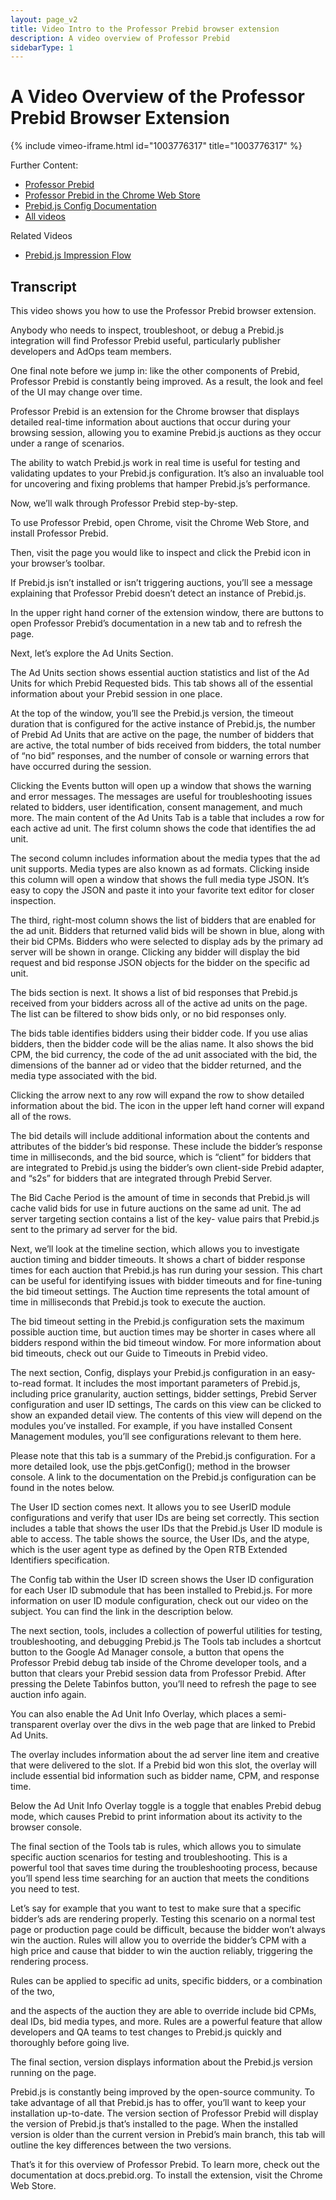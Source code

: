 ```yaml
---
layout: page_v2
title: Video Intro to the Professor Prebid browser extension
description: A video overview of Professor Prebid
sidebarType: 1
---
```


# A Video Overview of the Professor Prebid Browser Extension

{% include vimeo-iframe.html id="1003776317" title="1003776317" %}

Further Content:

- [Professor Prebid](/tools/professor-prebid.html)
- [Professor Prebid in the Chrome Web Store](https://chromewebstore.google.com/detail/professor-prebid/kdnllijdimhbledmfdbljampcdphcbdc)
- [Prebid.js Config Documentation](/dev-docs/publisher-api-reference/setConfig.html)
- [All videos](/overview/all-videos.html)

Related Videos

- [Prebid.js Impression Flow](/prebid/prebidjs-flow-video.html)

## Transcript

This video shows you how to use the Professor Prebid browser extension.

Anybody who needs to inspect, troubleshoot, or debug a Prebid.js integration will find Professor Prebid useful, particularly publisher developers and AdOps team members.

One final note before we jump in: like the other components of Prebid, Professor Prebid is constantly being improved. As a result, the look and feel of the UI may change over time.

Professor Prebid is an extension for the Chrome browser that displays detailed real-time information about auctions that occur during your browsing session, allowing you to examine Prebid.js auctions as they occur under a range of scenarios.

The ability to watch Prebid.js work in real time is useful for testing and validating updates to your Prebid.js configuration. It’s also an invaluable tool for uncovering and fixing problems that hamper Prebid.js’s performance.

Now, we’ll walk through Professor Prebid step-by-step.

To use Professor Prebid, open Chrome, visit the Chrome Web Store, and install Professor Prebid.

Then, visit the page you would like to inspect and click the Prebid icon in your browser’s toolbar.

If Prebid.js isn’t installed or isn’t triggering auctions, you’ll see a message explaining that Professor Prebid doesn’t detect an instance of Prebid.js.

In the upper right hand corner of the extension window, there are buttons to open Professor Prebid’s documentation in a new tab and to refresh the page.

Next, let’s explore the Ad Units Section.

The Ad Units section shows essential auction statistics and list of the Ad Units for which Prebid Requested bids. This tab shows all of the essential information about your Prebid session in one place.

At the top of the window, you’ll see the Prebid.js version, the timeout duration that is configured for the active instance of Prebid.js, the number of Prebid Ad Units that are active on the page, the number of bidders that are active, the total number of bids received from bidders, the total number of “no bid” responses, and the number of console or warning errors that have occurred during the session.

Clicking the Events button will open up a window that shows the warning and error messages. The messages are useful for troubleshooting issues related to bidders, user identification, consent management, and much more. The main content of the Ad Units Tab is a table that includes a row for each active ad unit. The first column shows the code that identifies the ad unit.

The second column includes information about the media types that the ad unit supports. Media types are also known as ad formats. Clicking inside this column will open a window that shows the full media type JSON. It’s easy to copy the JSON and paste it into your favorite text editor for closer inspection.

The third, right-most column shows the list of bidders that are enabled for the ad unit. Bidders that returned valid bids will be shown in blue, along with their bid CPMs. Bidders who were selected to display ads by the primary ad server will be shown in orange. Clicking any bidder will display the bid request and bid response JSON objects for the bidder on the specific ad unit.

The bids section is next. It shows a list of bid responses that Prebid.js received from your bidders across all of the active ad units on the page. The list can be filtered to show bids only, or no bid responses only.

The bids table identifies bidders using their bidder code. If you use alias bidders, then the bidder code will be the alias name. It also shows the bid CPM, the bid currency, the code of the ad unit associated with the bid, the dimensions of the banner ad or video that the bidder returned, and the media type associated with the bid.

Clicking the arrow next to any row will expand the row to show detailed information about the bid. The icon in the upper left hand corner will expand all of the rows.

The bid details will include additional information about the contents and attributes of the bidder’s bid response. These include the bidder’s response time in milliseconds, and the bid source, which is “client” for bidders that are integrated to Prebid.js using the bidder’s own client-side Prebid adapter, and “s2s” for bidders that are integrated through Prebid Server.

The Bid Cache Period is the amount of time in seconds that Prebid.js will cache valid bids for use in future auctions on the same ad unit. The ad server targeting section contains a list of the key- value pairs that Prebid.js sent to the primary ad server for the bid.

Next, we’ll look at the timeline section, which allows you to investigate auction timing and bidder timeouts. It shows a chart of bidder response times for each auction that Prebid.js has run during your session. This chart can be useful for identifying issues with bidder timeouts and for fine-tuning the bid timeout settings. The Auction time represents the total amount of time in milliseconds that Prebid.js took to execute the auction.

The bid timeout setting in the Prebid.js configuration sets the maximum possible auction time, but auction times may be shorter in cases where all bidders respond within the bid timeout window. For more information about bid timeouts, check out our Guide to Timeouts in Prebid video.

The next section, Config, displays your Prebid.js configuration in an easy-to-read format.	It includes the most important parameters of Prebid.js, including price granularity, auction settings, bidder settings, Prebid Server configuration and user ID settings, The cards on this view can be clicked to show an expanded detail view. The contents of this view will depend on the modules you’ve installed. For example, if you have installed Consent Management modules, you’ll see configurations relevant to them here.

Please note that this tab is a summary of the Prebid.js configuration. For a more detailed look, use the pbjs.getConfig(); method in the browser console. A link to the documentation on the Prebid.js configuration can be found in the notes below.

The User ID section comes next. It allows you to see UserID module configurations and verify that user IDs are being set correctly. This section includes a table that shows the user IDs that the Prebid.js User ID module is able to access. The table shows the source, the User IDs, and the atype, which is the user agent type as defined by the Open RTB Extended Identifiers specification.

The Config tab within the User ID screen shows the User ID configuration for each User ID submodule that has been installed to Prebid.js. For more information on user ID module configuration, check out our video on the subject. You can find the link in the description below.

The next section, tools, includes a collection of powerful utilities for testing, troubleshooting, and debugging Prebid.js The Tools tab includes a shortcut button to the Google Ad Manager console, a button that opens the Professor Prebid debug tab inside of the Chrome developer tools, and a button that clears your Prebid session data from Professor Prebid. After pressing the Delete Tabinfos button, you’ll need to refresh the page to see auction info again.

You can also enable the Ad Unit Info Overlay, which places a semi-transparent overlay over the divs in the web page that are linked to Prebid Ad Units.

The overlay includes information about the ad server line item and creative that were delivered to the slot. If a Prebid bid won this slot, the overlay will include essential bid information such as bidder name, CPM, and response time.

Below the Ad Unit Info Overlay toggle is a toggle that enables Prebid debug mode, which causes Prebid to print information about its activity to the browser console.

The final section of the Tools tab is rules, which allows you to simulate specific auction scenarios for testing and troubleshooting. This is a powerful tool that saves time during the troubleshooting process, because you’ll spend less time searching for an auction that meets the conditions you need to test.

Let’s say for example that you want to test to make sure that a specific bidder’s ads are rendering properly. Testing this scenario on a normal test page or production page could be difficult, because the bidder won’t always win the auction. Rules will allow you to override the bidder’s CPM with a high price and cause that bidder to win the auction reliably, triggering the rendering process.

Rules can be applied to specific ad units, specific bidders, or a combination of the two,

and the aspects of the auction they are able to override include bid CPMs, deal IDs, bid media types, and more. Rules are a powerful feature that allow developers and QA teams to test changes to Prebid.js quickly and thoroughly before going live.

The final section, version displays information about the Prebid.js version running on the page.

Prebid.js is constantly being improved by the open-source community. To take advantage of all that Prebid.js has to offer, you’ll want to keep your installation up-to-date. The version section of Professor Prebid will display the version of Prebid.js that’s installed to the page. When the installed version is older than the current version in Prebid’s main branch, this tab will outline the key differences between the two versions.

That’s it for this overview of Professor Prebid. To learn more, check out the documentation at docs.prebid.org. To install the extension, visit the Chrome Web Store. 
